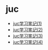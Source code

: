 # juc

- [juc学习笔记(1)](https://github.com/Eric-Han0521/JavaBlog/blob/main/notes/juc/JUC学习笔记(1).md)
- [juc学习笔记(2)](https://github.com/Eric-Han0521/JavaBlog/blob/main/notes/juc/JUC学习笔记(1).md)
- [juc学习笔记(3)](https://github.com/Eric-Han0521/JavaBlog/blob/main/notes/juc/JUC学习笔记(1).md)
- [juc学习笔记(4)](https://github.com/Eric-Han0521/JavaBlog/blob/main/notes/juc/JUC学习笔记(1).md)
